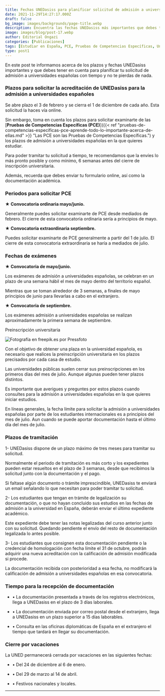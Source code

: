 ```yaml
---
title: Fechas UNEDasiss para planificar solicitud de admisión a universidades españolas
date: 2021-11-29T14:27:17.000Z
draft: false
bg_image: images/backgrounds/page-title.webp
description: Encuentra las fechas UNEDasiss más importantes que debes tener en cuenta para planificar tu solicitud de admisión a universidades española.
image: images/blog/post-17.webp
author: Editorial Ongazi
categories: [Publicaciones]
tags: [Estudiar en España, PCE, Pruebas de Competencias Específicas, Universidad en España, Universidad Española]
type: post1
---
```


En este post te informamos acerca de los plazos y fechas UNEDasiss importantes y que debes tener en cuenta para planificar tu solicitud de admisión a universidades españolas con tiempo y no te pierdas de nada.

### Plazos para solicitar la acreditación de UNEDasiss para la admisión a universidades españoles

Se abre plazo el 3 de febrero y se cierra el 1 de diciembre de cada año. Esta solicitud la haces vía online.

Sin embargo, toma en cuenta los plazos para solicitar examinarte de las [**Pruebas de Competencias Específicas (PCE)**]({{< ref "pruebas-de-competencias-especificas-pce-aprende-todo-lo-importante-acerca-de-ellas.md" >}} "Las PCE son las Pruebas de Competencias Específicas.") y los plazos de admisión a universidades españolas en la que quieres estudiar.

Para poder tramitar tu solicitud a tiempo, te recomendamos que la envíes lo más pronto posible y como mínimo, 6 semanas antes del cierre de inscripción universitaria.

Además, recuerda que debes enviar tu formulario online, así como la documentación académica.

### Periodos para solicitar PCE

**★ Convocatoria ordinaria mayo/junio.**

Generalmente puedes solicitar examinarte de PCE desde mediados de febrero. El cierre de esta convocatoria ordinaria sería a principios de mayo.

**★ Convocatoria extraordinaria septiembre.**

Puedes solicitar examinarte de PCE generalmente a partir del 1 de julio. El cierre de esta convocatoria extraordinaria se haría a mediados de julio.

### Fechas de exámenes

**★ Convocatoria de mayo/junio.**

Los exámenes de admisión a universidades españolas, se celebran en un plazo de una semana hábil el mes de mayo dentro del territorio español.

Mientras que se toman alrededor de 3 semanas, a finales de mayo principios de junio para llevarlas a cabo en el extranjero.

**★ Convocatoria de septiembre.**

Los exámenes admisión a universidades españolas se realizan aproximadamente la primera semana de septiembre.

Preinscripción universitaria

![](/images/blog/post-17_1.webp "Fotografía en freepik.es por Pressfoto")

Con el objetivo de obtener una plaza en la universidad española, es necesario que realices la preinscripción universitaria en los plazos precisados por cada casa de estudio.

Las universidades públicas suelen cerrar sus preinscripciones en los primeros días del mes de julio. Aunque algunas pueden tener plazos distintos.

Es importante que averigues y preguntes por estos plazos cuando consultes para la admisión a universidades españolas en la que quieres iniciar estudios.

En líneas generales, la fecha límite para solicitar la admisión a universidades españolas por parte de los estudiantes internacionales es a principios del mes de julio. Aun cuando se puede aportar documentación hasta el último día del mes de julio.

### Plazos de tramitación

1- UNEDasiss dispone de un plazo máximo de tres meses para tramitar su solicitud.

Normalmente el periodo de tramitación es más corto y los expedientes pueden estar resueltos en el plazo de 3 semanas, desde que recibimos la solicitud junto con la documentación y el pago.

Si faltase algún documento o trámite imprescindible, UNEDasiss te enviará un email señalando lo que necesitan para poder tramitar tu solicitud.

2- Los estudiantes que tengan en trámite de legalización su documentación, o que no hayan concluido sus estudios en las fechas de admisión a la universidad en España, deberán enviar el último expediente académico.

Este expediente debe tener las notas legalizadas del curso anterior junto con su solicitud. Quedando pendiente el envío del resto de documentación legalizada lo antes posible.

3- Los estudiantes que consignen esta documentación pendiente o la credencial de homologación con fecha límite el 31 de octubre, podrán adquirir una nueva acreditación con la calificación de admisión modificada si procede.

La documentación recibida con posterioridad a esa fecha, no modificará la calificación de admisión a universidades españolas en esa convocatoria.


### Tiempo para la recepción de documentación

-   • La documentación presentada a través de los registros electrónicos, llega a UNEDasiss en el plazo de 3 días laborales.

-   • La documentación enviada por correo postal desde el extranjero, llega a UNEDasiss en un plazo superior a 15 días laborables.


-   • Consulta en las oficinas diplomáticas de España en el extranjero el tiempo que tardará en llegar su documentación.

### Cierre por vacaciones

La UNED permanecerá cerrada por vacaciones en las siguientes fechas:

-   • Del 24 de diciembre al 6 de enero.


-   • Del 29 de marzo al 14 de abril.


-   • Festivos nacionales y locales.

---
